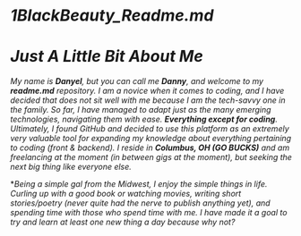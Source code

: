 # *1BlackBeauty_Readme.md*

# *Just A Little Bit About Me*

*My name is **Danyel**, but you can call me **Danny**, and welcome to my **readme.md** repository. I am a novice when it comes to coding, and I have decided that does not sit well with me because I am the tech-savvy one in the family. So far, I have managed to adapt just as the many emerging technologies, navigating them with ease. **Everything except for coding**. Ultimately, I found GitHub and decided to use this platform as an extremely very valuable tool for expanding my knowledge about everything pertaining to coding (front & backend). I reside in **Columbus, OH (GO BUCKS)** and am freelancing at the moment (in between gigs at the moment), but seeking the next big thing like everyone else.* 

**Being a simple gal from the Midwest, I enjoy the simple things in life. Curling up with a good book or watching movies, writing short stories/poetry (never quite had the nerve to publish anything yet), and spending time with those who spend time with me. I have made it a goal to try and learn at least one new thing a day because why not?*
